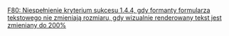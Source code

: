 [F80: Niespełnienie kryterium sukcesu 1.4.4, gdy formanty formularza tekstowego nie zmieniają rozmiaru, gdy wizualnie renderowany tekst jest zmieniany do 200%](https://www.w3.org/TR/WCAG20-TECHS/F80.html)